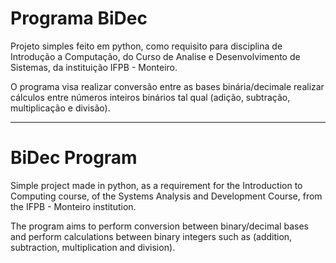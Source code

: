 ﻿<h1>Programa BiDec</h1>
Projeto simples feito em python, como requisito para disciplina de Introdução a Computação, do Curso de Analise e Desenvolvimento de Sistemas, da instituição IFPB - Monteiro.

O programa visa realizar conversão entre as bases binária/decimale realizar cálculos entre números inteiros binários tal qual (adição, subtração, multiplicação e divisão).

<hr>

<h1>BiDec Program</h1>
Simple project made in python, as a requirement for the Introduction to Computing course, of the Systems Analysis and Development Course, from the IFPB - Monteiro institution.

The program aims to perform conversion between binary/decimal bases and perform calculations between binary integers such as (addition, subtraction, multiplication and division).


